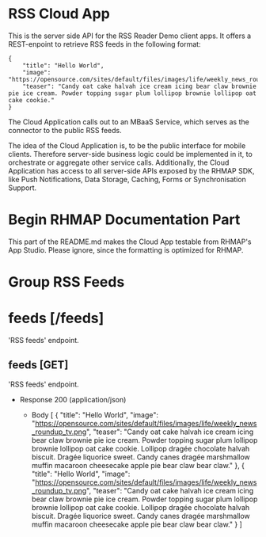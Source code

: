 # RSS Cloud App

This is the server side API for the RSS Reader Demo client apps. It offers a REST-enpoint to retrieve RSS feeds in the following format:

```
{
    "title": "Hello World",
    "image": "https://opensource.com/sites/default/files/images/life/weekly_news_roundup_tv.png",
    "teaser": "Candy oat cake halvah ice cream icing bear claw brownie pie ice cream. Powder topping sugar plum lollipop brownie lollipop oat cake cookie."
}
```

The Cloud Application calls out to an MBaaS Service, which serves as the connector to the public RSS feeds.

The idea of the Cloud Application is, to be the public interface for mobile clients. Therefore server-side business logic could be implemented in it, to orchestrate or aggregate other service calls.
Additionally, the Cloud Application has access to all server-side APIs exposed by the RHMAP SDK, like Push Notifications, Data Storage, Caching, Forms or Synchronisation Support.

# Begin RHMAP Documentation Part
This part of the README.md makes the Cloud App testable from RHMAP's App Studio. Please ignore, since the formatting is optimized for RHMAP.

# Group RSS Feeds

# feeds [/feeds]

'RSS feeds' endpoint.

## feeds [GET] 

'RSS feeds' endpoint.

+ Response 200 (application/json)

    + Body
            [
                {
                    "title": "Hello World",
                    "image": "https://opensource.com/sites/default/files/images/life/weekly_news_roundup_tv.png",
                    "teaser": "Candy oat cake halvah ice cream icing bear claw brownie pie ice cream. Powder topping sugar plum lollipop brownie lollipop oat cake cookie. Lollipop dragée chocolate halvah biscuit. Dragée liquorice sweet. Candy canes dragée marshmallow muffin macaroon cheesecake apple pie bear claw bear claw."
                },
                {
                    "title": "Hello World",
                    "image": "https://opensource.com/sites/default/files/images/life/weekly_news_roundup_tv.png",
                    "teaser": "Candy oat cake halvah ice cream icing bear claw brownie pie ice cream. Powder topping sugar plum lollipop brownie lollipop oat cake cookie. Lollipop dragée chocolate halvah biscuit. Dragée liquorice sweet. Candy canes dragée marshmallow muffin macaroon cheesecake apple pie bear claw bear claw."
                }
            ]
